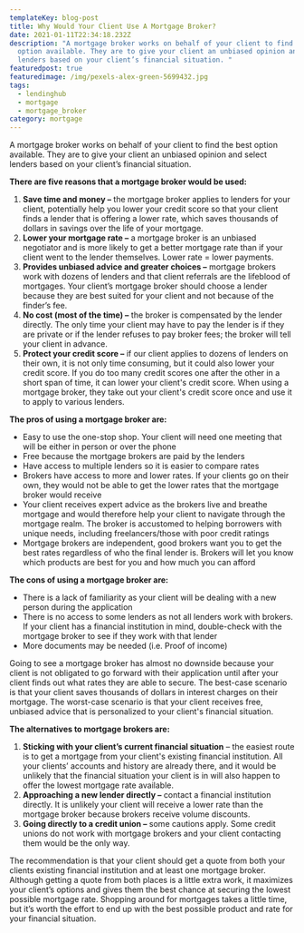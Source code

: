 ```yaml
---
templateKey: blog-post
title: Why Would Your Client Use A Mortgage Broker?
date: 2021-01-11T22:34:18.232Z
description: "A mortgage broker works on behalf of your client to find the best
  option available. They are to give your client an unbiased opinion and select
  lenders based on your client’s financial situation. "
featuredpost: true
featuredimage: /img/pexels-alex-green-5699432.jpg
tags:
  - lendinghub
  - mortgage
  - mortgage_broker
category: mortgage
---
```

A mortgage broker works on behalf of your client to find the best option available. They are to give your client an unbiased opinion and select lenders based on your client’s financial situation.

**There are five reasons that a mortgage broker would be used:**

1. **Save time and money –** the mortgage broker applies to lenders for your client, potentially help you lower your credit score so that your client finds a lender that is offering a lower rate, which saves thousands of dollars in savings over the life of your mortgage.
2. **Lower your mortgage rate –** a mortgage broker is an unbiased negotiator and is more likely to get a better mortgage rate than if your client went to the lender themselves. Lower rate = lower payments.
3. **Provides unbiased advice and greater choices –** mortgage brokers work with dozens of lenders and that client referrals are the lifeblood of mortgages. Your client’s mortgage broker should choose a lender because they are best suited for your client and not because of the finder’s fee.
4. **No cost (most of the time) –** the broker is compensated by the lender directly. The only time your client may have to pay the lender is if they are private or if the lender refuses to pay broker fees; the broker will tell your client in advance.
5. **Protect your credit score –** if our client applies to dozens of lenders on their own, it is not only time consuming, but it could also lower your credit score. If you do too many credit scores one after the other in a short span of time, it can lower your client's credit score. When using a mortgage broker, they take out your client's credit score once and use it to apply to various lenders.

**The pros of using a mortgage broker are:**

* Easy to use the one-stop shop. Your client will need one meeting that will be either in person or over the phone
* Free because the mortgage brokers are paid by the lenders
* Have access to multiple lenders so it is easier to compare rates
* Brokers have access to more and lower rates. If your clients go on their own, they would not be able to get the lower rates that the mortgage broker would receive
* Your client receives expert advice as the brokers live and breathe mortgage and would therefore help your client to navigate through the mortgage realm. The broker is accustomed to helping borrowers with unique needs, including freelancers/those with poor credit ratings
* Mortgage brokers are independent, good brokers want you to get the best rates regardless of who the final lender is. Brokers will let you know which products are best for you and how much you can afford

**The cons of using a mortgage broker are:**

* There is a lack of familiarity as your client will be dealing with a new person during the application
* There is no access to some lenders as not all lenders work with brokers. If your client has a financial institution in mind, double-check with the mortgage broker to see if they work with that lender
* More documents may be needed (i.e. Proof of income)

Going to see a mortgage broker has almost no downside because your client is not obligated to go forward with their application until after your client finds out what rates they are able to secure. The best-case scenario is that your client saves thousands of dollars in interest charges on their mortgage. The worst-case scenario is that your client receives free, unbiased advice that is personalized to your client's financial situation.

**The alternatives to mortgage brokers are:**

1. **Sticking with your client’s current financial situation** – the easiest route is to get a mortgage from your client's existing financial institution. All your clients’ accounts and history are already there, and it would be unlikely that the financial situation your client is in will also happen to offer the lowest mortgage rate available.
2. **Approaching a new lender directly –** contact a financial institution directly. It is unlikely your client will receive a lower rate than the mortgage broker because brokers receive volume discounts.
3. **Going directly to a credit union –** some cautions apply. Some credit unions do not work with mortgage brokers and your client contacting them would be the only way.

The recommendation is that your client should get a quote from both your clients existing financial institution and at least one mortgage broker. Although getting a quote from both places is a little extra work, it maximizes your client’s options and gives them the best chance at securing the lowest possible mortgage rate. Shopping around for mortgages takes a little time, but it’s worth the effort to end up with the best possible product and rate for your financial situation.